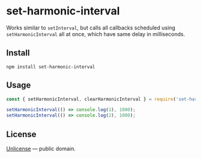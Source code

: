 # set-harmonic-interval

Works similar to `setInterval`, but calls all callbacks scheduled using `setHarmonicInterval` all at once, which have same
delay in milliseconds.

## Install

```
npm install set-harmonic-interval
```

## Usage

```js
const { setHarmonicInterval, clearHarmonicInterval } = require('set-harmonic-interval');

setHarmonicInterval(() => console.log(1), 1000);
setHarmonicInterval(() => console.log(2), 1000);
```


## License

[Unlicense](LICENSE) &mdash; public domain.
